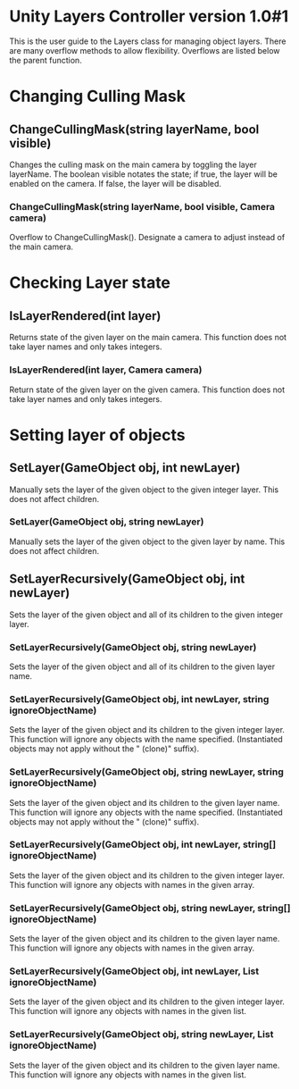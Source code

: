 # Unity Layers Controller version 1.0#1

This is the user guide to the Layers class for managing object layers. There are many overflow methods to allow flexibility. Overflows are listed below the parent function.

# Changing Culling Mask

## ChangeCullingMask(string layerName, bool visible)

Changes the culling mask on the main camera by toggling the layer layerName. The boolean visible notates the state; if true, the layer will be enabled on the camera. If false, the layer will be disabled.

### ChangeCullingMask(string layerName, bool visible, Camera camera)

Overflow to ChangeCullingMask(). Designate a camera to adjust instead of the main camera.

# Checking Layer state

## IsLayerRendered(int layer)

Returns state of the given layer on the main camera. This function does not take layer names and only takes integers.

### IsLayerRendered(int layer, Camera camera)

Return state of the given layer on the given camera. This function does not take layer names and only takes integers.

# Setting layer of objects

## SetLayer(GameObject obj, int newLayer)

Manually sets the layer of the given object to the given integer layer. This does not affect children.

### SetLayer(GameObject obj, string newLayer)

Manually sets the layer of the given object to the given layer by name. This does not affect children.

## SetLayerRecursively(GameObject obj, int newLayer)

Sets the layer of the given object and all of its children to the given integer layer.

### SetLayerRecursively(GameObject obj, string newLayer)

Sets the layer of the given object and all of its children to the given layer name.

### SetLayerRecursively(GameObject obj, int newLayer, string ignoreObjectName)

Sets the layer of the given object and its children to the given integer layer. This function will ignore any objects with the name specified. (Instantiated objects may not apply without the " (clone)" suffix).

### SetLayerRecursively(GameObject obj, string newLayer, string ignoreObjectName)

Sets the layer of the given object and its children to the given layer name. This function will ignore any objects with the name specified. (Instantiated objects may not apply without the " (clone)" suffix).

### SetLayerRecursively(GameObject obj, int newLayer, string[] ignoreObjectName)

Sets the layer of the given object and its children to the given integer layer. This function will ignore any objects with names in the given array.

### SetLayerRecursively(GameObject obj, string newLayer, string[] ignoreObjectName)

Sets the layer of the given object and its children to the given layer name. This function will ignore any objects with names in the given array.

### SetLayerRecursively(GameObject obj, int newLayer, List<string> ignoreObjectName)

Sets the layer of the given object and its children to the given integer layer. This function will ignore any objects with names in the given list.

### SetLayerRecursively(GameObject obj, string newLayer, List<string> ignoreObjectName)

Sets the layer of the given object and its children to the given layer name. This function will ignore any objects with names in the given list.